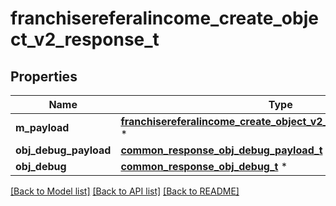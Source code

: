 # franchisereferalincome_create_object_v2_response_t

## Properties
Name | Type | Description | Notes
------------ | ------------- | ------------- | -------------
**m_payload** | [**franchisereferalincome_create_object_v2_response_m_payload_t**](franchisereferalincome_create_object_v2_response_m_payload.md) \* |  | 
**obj_debug_payload** | [**common_response_obj_debug_payload_t**](common_response_obj_debug_payload.md) \* |  | [optional] 
**obj_debug** | [**common_response_obj_debug_t**](common_response_obj_debug.md) \* |  | [optional] 

[[Back to Model list]](../README.md#documentation-for-models) [[Back to API list]](../README.md#documentation-for-api-endpoints) [[Back to README]](../README.md)


